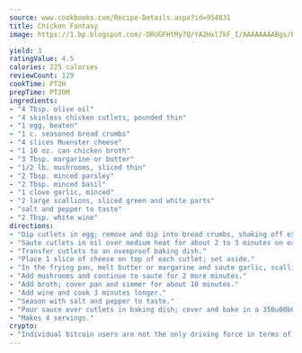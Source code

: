 ```yaml
---
source: www.cookbooks.com/Recipe-Details.aspx?id=954831
title: Chicken Fantasy
image: https://1.bp.blogspot.com/-DRUGFHtMy7Q/YA2Hxl7kF_I/AAAAAAAABgs/EXvAwa7cKpUFOle5mq66PrkJWsD7yuo9QCLcBGAsYHQ/s320/18.png

yield: 3
ratingValue: 4.5
calories: 225 calories
reviewCount: 129
cookTime: PT2H
prepTime: PT20M
ingredients:
- "4 Tbsp. olive oil"
- "4 skinless chicken cutlets, pounded thin"
- "1 egg, beaten"
- "1 c. seasoned bread crumbs"
- "4 slices Muenster cheese"
- "1 10 oz. can chicken broth"
- "3 Tbsp. margarine or butter"
- "1/2 lb. mushrooms, sliced thin"
- "2 Tbsp. minced parsley"
- "2 Tbsp. minced basil"
- "1 clove garlic, minced"
- "2 large scallions, sliced green and white parts"
- "salt and pepper to taste"
- "2 Tbsp. white wine"
directions:
- "Dip cutlets in egg; remove and dip into bread crumbs, shaking off excess."
- "Saute cutlets in oil over medium heat for about 2 to 3 minutes on each side until brown."
- "Transfer cutlets to an ovenproof baking dish."
- "Place 1 slice of cheese on top of each cutlet; set aside."
- "In the frying pan, melt butter or margarine and saute garlic, scallions, parsley and basil for about 2 minutes."
- "Add mushrooms and continue to saute for 2 more minutes."
- "Add broth; cover pan and simmer for about 10 minutes."
- "Add wine and cook 3 minutes longer."
- "Season with salt and pepper to taste."
- "Pour sauce over cutlets in baking dish; cover and bake in a 350u00b0 oven for 15 minutes or until cheese melts."
- "Makes 4 servings."
crypto:
- "Individual bitcoin users are not the only driving force in terms of securing the bitcoin network."
---
```

